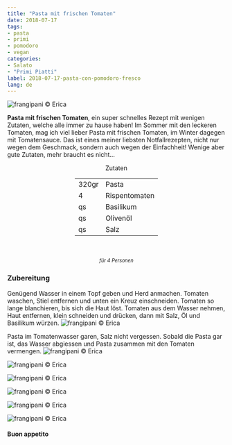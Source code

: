 ```yaml
---
title: "Pasta mit frischen Tomaten"
date: 2018-07-17
tags:
- pasta
- primi
- pomodoro
- vegan
categories:
- Salato
- "Primi Piatti"
label: 2018-07-17-pasta-con-pomodoro-fresco
lang: de
---
```

![](../2018-07-17-pasta-con-pomodoro-fresco/header.jpg "frangipani © Erica")

**Pasta mit frischen Tomaten**, ein super schnelles Rezept mit wenigen Zutaten, welche alle immer zu hause haben! Im Sommer mit den leckeren Tomaten, mag ich viel lieber Pasta mit frischen Tomaten, im Winter dagegen mit Tomatensauce. Das ist eines meiner liebsten Notfallrezepten, nicht nur wegen dem Geschmack, sondern auch wegen der Einfachheit! Wenige aber gute Zutaten, mehr braucht es nicht...

<div id="wrapper" style="text-align: center">
  <div id="yourdiv" style="display: inline-block;">
    <div class="ingredients" itemscope itemtype="http://schema.org/Recipe">
      <span itemprop="name" style="display:none;">Pasta mit frischen Tomaten</span>
      <span itemprop="recipeCategory" style="display:none;">Herzhaftes</span>
      <img itemprop="image" style="display:none;" class="ignore-gallery-item" src="../2018-07-17-pasta-con-pomodoro-fresco/header.jpeg"/>
      <span itemprop="author" style="display:none;">Erica Raiano</span>
      <span itemprop="description" style="display:none;">Pasta mit frischen Tomaten, ein super schnelles Rezept mit wenigen Zutaten, welche alle immer zu hause haben!</span>
      <div class="ingredients-title">Zutaten</div>
      <table>
        <tbody>
          </tr>
          <tr itemprop="recipeIngredient">
            <td>320gr</td>
            <td>Pasta</td>
          </tr>
          <tr itemprop="recipeIngredient">
            <td>4</td>
            <td>Rispentomaten</td>
          </tr>
          <tr itemprop="recipeIngredient">
            <td>qs</td>
            <td>Basilikum</td>
          </tr>
          <tr itemprop="recipeIngredient">
            <td>qs</td>
            <td>Olivenöl</td>
          </tr>
          <tr itemprop="recipeIngredient">
            <td>qs</td>
            <td>Salz</td>
          </tr>
        </tbody>
      </table>
      <br></br>
      <i class="pull-right" style="font-size: 80%;">für 4 Personen</i>
    </div>
  </div>
</div>


<h3>
  <font color="grey">
    <i class="fa-solid fa-gears"></i>
  </font> Zubereitung
</h3>

Genügend Wasser in einem Topf geben und Herd anmachen. Tomaten waschen, Stiel entfernen und unten ein Kreuz einschneiden. Tomaten so lange blanchieren, bis sich die Haut löst. Tomaten aus dem Wasser nehmen, Haut entfernen, klein schneiden und drücken, dann mit Salz, Öl und Basilikum würzen.
![](../2018-07-17-pasta-con-pomodoro-fresco/pomodoro.jpg "frangipani © Erica")

Pasta im Tomatenwasser garen, Salz nicht vergessen. Sobald die Pasta gar ist, das Wasser abgiessen und Pasta zusammen mit den Tomaten vermengen.
![](../2018-07-17-pasta-con-pomodoro-fresco/risultato1.jpg "frangipani © Erica")

![](../2018-07-17-pasta-con-pomodoro-fresco/risultato2.jpg "frangipani © Erica")

![](../2018-07-17-pasta-con-pomodoro-fresco/risultato3.jpg "frangipani © Erica")

![](../2018-07-17-pasta-con-pomodoro-fresco/risultato4.jpg "frangipani © Erica")

![](../2018-07-17-pasta-con-pomodoro-fresco/risultato5.jpg "frangipani © Erica")

![](../2018-07-17-pasta-con-pomodoro-fresco/risultato6.jpg "frangipani © Erica")

<h4>Buon appetito
  <font color="red">
    <i class="fa-regular fa-face-smile"></i>
  </font>
</h4>

